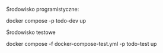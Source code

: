 Środowisko programistyczne:

docker compose -p todo-dev up 

Środowisko testowe

docker compose -f docker-compose-test.yml -p todo-test up
